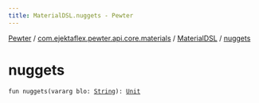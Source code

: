 ```yaml
---
title: MaterialDSL.nuggets - Pewter
---
```


[Pewter](../../index.html) / [com.ejektaflex.pewter.api.core.materials](../index.html) / [MaterialDSL](index.html) / [nuggets](./nuggets.html)

# nuggets

`fun nuggets(vararg blo: `[`String`](https://kotlinlang.org/api/latest/jvm/stdlib/kotlin/-string/index.html)`): `[`Unit`](https://kotlinlang.org/api/latest/jvm/stdlib/kotlin/-unit/index.html)